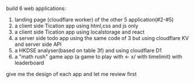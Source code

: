 build 6 web applications:
1. landing page (cloudflare worker) of the other 5 application(#2-#5)
2. a client side Tication app using html,css and js only
3. a client side Tication app using localstorage and react 
4. a server side todo app using the same code of 3 but using cloudflare KV and server side API
5. a HKDSE analyser(based on table 3f) and using cloudflare D1
6. a "math rush" game app (a game to play with <- x/ with timelimit) with leaderboard

give me the design of each app and let me review first